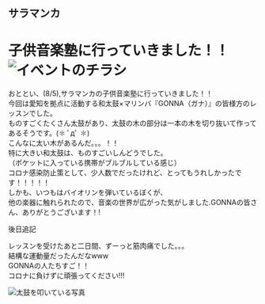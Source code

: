 ## サラマンカ

# 子供音楽塾に行っていきました！！![イベントのチラシ](https://mx2jfw.bn.files.1drv.com/y4mQPQ3FTtxlsbSCb0M0FJtAe5arjzPyxuz4TaaUMJIf252x-dyeK2Y6nYBSNoCexXFkmlltHF1nRo96-nPZ_cE7dPKbPVhwCwW-GIb087rI3OHr7hU0cZ2Tsa5gP9jBXvy4J3heE14dO6AvJgl1IAr0vk9t0vD_AnKXMsw3biyEYmLl3CIfFT0jvln4UweEySeeQo_q77bjhGUX6Du8vzuRw?width=850&height=510&cropmode=none)


おととい、(8/5),サラマンカの子供音楽塾に行っていきました！！  
今回は愛知を拠点に活動する和太鼓×マリンバ『GONNA（ガナ）』の皆様方のレッスンでした。  
ものすごくたくさん太鼓があり、太鼓の木の部分は一本の木を切り抜いて作ってあるそうです。(✽ ﾟдﾟ ✽)  
こんなに太い木があるんだ。。。！！  
特に大きい和太鼓は、ものすごいしんどうでした。  
（ポケットに入っている携帯がブルブルしている感じ）  
コロナ感染防止策として、少人数でだったけれど、とってもうれしかったです！！！！！  
しかも、いつもはバイオリンを弾いているぼくが、  
他の楽器に触れられたので、音楽の世界が広がった気がしました.GONNAの皆さん、ありがとうございます！!  

後日追記  

レッスンを受けたあと二日間、ずーっと筋肉痛でした。。。  
結構な運動量だったんだなwww  
GONNAの人たちすご！！  
コロナに負けずに頑張ってください!!!  

![太鼓を叩いている写真](https://mx03rq.bn.files.1drv.com/y4mmq3Q_tfh6tUI3Y1viNcpqlCqa2hJTRqv6mJ_0-wbj5N_bLh9xhsEhd-_B4noNOZ_KxNqrsiQhrPbQjF1jCGGTVL20ccn9tzusqocwYiQmgJ85_tlkaQf4lEI6fXYu9BbTXOsX--yeGLwm7g3xH3fSdzyuwWi2ot24GSZGxaC8nECZbc6MMYxR0i1lwdcgO0dXbK1mk-E0FXNpwpLQdauKQ?width=2058&height=2334&cropmode=none)